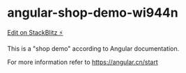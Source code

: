 # angular-shop-demo-wi944n

[Edit on StackBlitz ⚡️](https://stackblitz.com/edit/angular-shop-demo-wi944n)

This is a "shop demo" according to Angular documentation.

For more information refer to https://angular.cn/start
